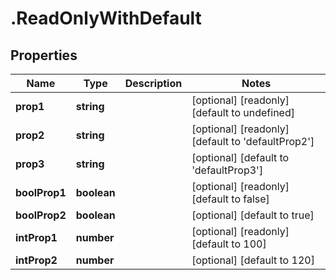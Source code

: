 # .ReadOnlyWithDefault

## Properties

|Name | Type | Description | Notes|
|------------ | ------------- | ------------- | -------------|
|**prop1** | **string** |  | [optional] [readonly] [default to undefined]|
|**prop2** | **string** |  | [optional] [readonly] [default to &#39;defaultProp2&#39;]|
|**prop3** | **string** |  | [optional] [default to &#39;defaultProp3&#39;]|
|**boolProp1** | **boolean** |  | [optional] [readonly] [default to false]|
|**boolProp2** | **boolean** |  | [optional] [default to true]|
|**intProp1** | **number** |  | [optional] [readonly] [default to 100]|
|**intProp2** | **number** |  | [optional] [default to 120]|



